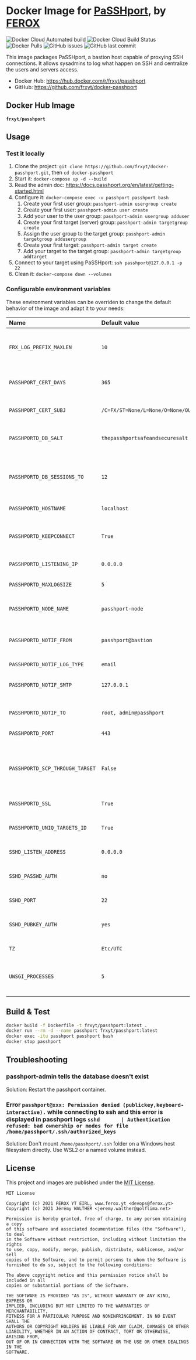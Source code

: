 # Docker Image for [PaSSHport](https://github.com/LibrIT/passhport), by [FEROX](https://ferox.yt)

![Docker Cloud Automated build](https://img.shields.io/docker/cloud/automated/frxyt/passhport.svg)
![Docker Cloud Build Status](https://img.shields.io/docker/cloud/build/frxyt/passhport.svg)
![Docker Pulls](https://img.shields.io/docker/pulls/frxyt/passhport.svg)
![GitHub issues](https://img.shields.io/github/issues/frxyt/docker-passhport.svg)
![GitHub last commit](https://img.shields.io/github/last-commit/frxyt/docker-passhport.svg)

This image packages PaSSHport, a bastion host capable of proxying SSH connections. It allows sysadmins to log what happen on SSH and centralize the users and servers access.

* Docker Hub: <https://hub.docker.com/r/frxyt/passhport>
* GitHub: <https://github.com/frxyt/docker-passhport>

## Docker Hub Image

**`frxyt/passhport`**

## Usage

### Test it locally

1. Clone the project: `git clone https://github.com/frxyt/docker-passhport.git`, then `cd docker-passhport`
1. Start it: `docker-compose up -d --build`
1. Read the admin doc: <https://docs.passhport.org/en/latest/getting-started.html>
1. Configure it: `docker-compose exec -u passhport passhport bash`
    1. Create your first user group: `passhport-admin usergroup create`
    1. Create your first user: `passhport-admin user create`
    1. Add your user to the user group: `passhport-admin usergroup adduser`
    1. Create your first target (server) group: `passhport-admin targetgroup create`
    1. Assign the user group to the target group: `passhport-admin targetgroup addusergroup`
    1. Create your first target: `passhport-admin target create`
    1. Add your target to the target group: `passhport-admin targetgroup addtarget`
1. Connect to your target using PaSSHport: `ssh passhport@127.0.0.1 -p 22`
1. Clean it: `docker-compose down --volumes`

### Configurable environment variables

These environment variables can be overriden to change the default behavior of the image and adapt it to your needs:

| Name                            | Default value                   | Example                         | Description
| :------------------------------ | :------------------------------ | :------------------------------ | :----------
| `FRX_LOG_PREFIX_MAXLEN`         | `10`                            | `16`                            | Maximum length of prefix displayed in logs
| `PASSHPORT_CERT_DAYS`           | `365`                           | `3650`                          | PaSSHport certificate duration in days
| `PASSHPORT_CERT_SUBJ`           | `/C=FX/ST=None/L=None/O=None/OU=None/CN=localhost` | `/C=FR/ST=67/L=SXB/O=FRXYT/OU=IT/CN=xrdp.frx.yt` | PaSSHport certificate subject
| `PASSHPORTD_DB_SALT`            | `thepasshportsafeandsecuresalt` | `VerySecureSalt`                | PaSSHport database salt for password encryption
| `PASSHPORTD_DB_SESSIONS_TO`     | `12`                            | `10`                            | PaSSHport database sessions default timeout in hours
| `PASSHPORTD_HOSTNAME`           | `localhost`                     | `bastion.frx.yt`                | PaSSHport hostname
| `PASSHPORTD_KEEPCONNECT`        | `True`                          | `True` / `False`                | Relaunch PaSSHport once a session is over
| `PASSHPORTD_LISTENING_IP`       | `0.0.0.0`                       | `192.168.1.10`                  | passhportd listening IP
| `PASSHPORTD_MAXLOGSIZE`         | `5`                             | `10`                            | PaSSHport maximum log file size in MB
| `PASSHPORTD_NODE_NAME`          | `passhport-node`                | `passhport`                     | Relaunch Node Name in case of HA
| `PASSHPORTD_NOTIF_FROM`         | `passhport@bastion`             | `passhport@bastion.frx.yt`      | E-mail address sending PaSSHport notifications
| `PASSHPORTD_NOTIF_LOG_TYPE`     | `email`                         | `email`                         | Only email
| `PASSHPORTD_NOTIF_SMTP`         | `127.0.0.1`                     | `smtp`                          | SMTP server for sending PaSSHport notifications
| `PASSHPORTD_NOTIF_TO`           | `root, admin@passhport`         | `it@frx.yt`                     | Recipients of PaSSHport notifications
| `PASSHPORTD_PORT`               | `443`                           | `5000`                          | PaSSHport admin port
| `PASSHPORTD_SCP_THROUGH_TARGET` | `False`                         | `True` / `False`                | Allow to directly up/download file to a server behind a target via scp
| `PASSHPORTD_SSL`                | `True`                          | `True` / `False`                | Use SSL for PaSSHport
| `PASSHPORTD_UNIQ_TARGETS_ID`    | `True`                          | `True` / `False`                | Targets identifiants are the same for every user
| `SSHD_LISTEN_ADDRESS`           | `0.0.0.0`                       | `192.168.1.10`                  | SSHD listen address
| `SSHD_PASSWD_AUTH`              | `no`                            | `yes` / `no`                    | Enable password authentication in SSHD
| `SSHD_PORT`                     | `22`                            | `2200`                          | SSHD listen port
| `SSHD_PUBKEY_AUTH`              | `yes`                           | `yes` / `no`                    | Enable public key authentication in SSHD
| `TZ`                            | `Etc/UTC`                       | `Europe/Paris`                  | Container time zone
| `UWSGI_PROCESSES`               | `5`                             | `50`                            | Number of processes for PaSSHport spawned by uWSGI

## Build & Test

```sh
docker build -f Dockerfile -t frxyt/passhport:latest .
docker run --rm -d --name passhport frxyt/passhport:latest
docker exec -itu passhport passhport bash
docker stop passhport
```

## Troubleshooting

### passhport-admin tells the database doesn't exist

Solution: Restart the passhport container.

### Error `passhport@xxx: Permission denied (publickey,keyboard-interactive).` while connecting to ssh and this error is displayed in passhport logs `sshd       | Authentication refused: bad ownership or modes for file /home/passhport/.ssh/authorized_keys`

Solution: Don't mount `/home/passhport/.ssh` folder on a Windows host filesystem directly. Use WSL2 or a named volume instead.

## License

This project and images are published under the [MIT License](LICENSE).

```
MIT License

Copyright (c) 2021 FEROX YT EIRL, www.ferox.yt <devops@ferox.yt>
Copyright (c) 2021 Jérémy WALTHER <jeremy.walther@golflima.net>

Permission is hereby granted, free of charge, to any person obtaining a copy
of this software and associated documentation files (the "Software"), to deal
in the Software without restriction, including without limitation the rights
to use, copy, modify, merge, publish, distribute, sublicense, and/or sell
copies of the Software, and to permit persons to whom the Software is
furnished to do so, subject to the following conditions:

The above copyright notice and this permission notice shall be included in all
copies or substantial portions of the Software.

THE SOFTWARE IS PROVIDED "AS IS", WITHOUT WARRANTY OF ANY KIND, EXPRESS OR
IMPLIED, INCLUDING BUT NOT LIMITED TO THE WARRANTIES OF MERCHANTABILITY,
FITNESS FOR A PARTICULAR PURPOSE AND NONINFRINGEMENT. IN NO EVENT SHALL THE
AUTHORS OR COPYRIGHT HOLDERS BE LIABLE FOR ANY CLAIM, DAMAGES OR OTHER
LIABILITY, WHETHER IN AN ACTION OF CONTRACT, TORT OR OTHERWISE, ARISING FROM,
OUT OF OR IN CONNECTION WITH THE SOFTWARE OR THE USE OR OTHER DEALINGS IN THE
SOFTWARE.
```

